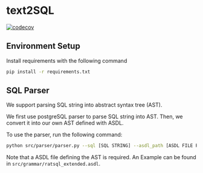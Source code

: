 # text2SQL

[![codecov](https://codecov.io/gh/hyukkyukang/text2SQL/branch/main/graph/badge.svg?token=RR6IH1V5AA)](https://codecov.io/gh/hyukkyukang/text2SQL)

## Environment Setup

Install requirements with the following command

```bash
pip install -r requirements.txt
```

## SQL Parser

We support parsing SQL string into abstract syntax tree (AST).

We first use postgreSQL parser to parse SQL string into AST. Then, we convert it into our own AST defined with ASDL.

To use the parser, run the following command:

```bash
python src/parser/parser.py --sql [SQL STRING] --asdl_path [ASDL FILE PATH]
```

Note that a ASDL file defining the AST is required. An Example can be found in `src/grammar/ratsql_extended.asdl`.
